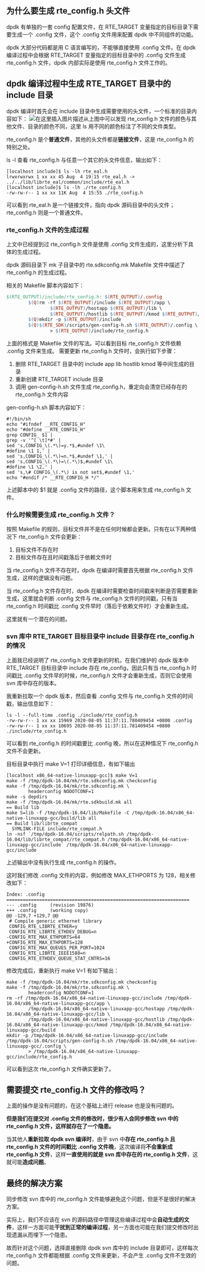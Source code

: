 ## 为什么要生成 rte_config.h 头文件
dpdk 有单独的一套 config 配置文件，在 RTE_TARGET 变量指定的目标目录下需要生成一个 .config 文件，这个 .config 文件用来配置 dpdk 中不同组件的功能。

dpdk 大部分代码都是用 C 语言编写的，不能够直接使用 .config 文件。在 dpdk 编译过程中会根据 RTE_TARGET 变量指定的目标目录中的 .config 文件生成 rte_config.h 文件，dpdk 内部实际是使用 rte_config.h 文件工作的。

## dpdk 编译过程中生成 RTE_TARGET 目录中的 include 目录
dpdk 编译时首先会在 include 目录中生成需要使用的头文件，一个标准的目录内容如下：
![在这里插入图片描述](https://img-blog.csdnimg.cn/20200805105306287.png?x-oss-process=image/watermark,type_ZmFuZ3poZW5naGVpdGk,shadow_10,text_aHR0cHM6Ly9ibG9nLmNzZG4ubmV0L0xvbmd5dV93bHo=,size_16,color_FFFFFF,t_70)从上图中可以发现 rte_config.h 文件的颜色与其他文件、目录的颜色不同，这里 ls 用不同的颜色标注了不同的文件类型。

rte_config.h 是个**普通文件**，其他的头文件都是**链接文件**，这是 rte_config.h 的特别之处。

ls -l 查看 rte_config.h 与任意一个其它的头文件信息，输出如下：
```
[localhost include]$ ls -lh rte_eal.h
lrwxrwxrwx 1 xx xx 45 Aug  4 19:15 rte_eal.h -> ../../lib/librte_eal/common/include/rte_eal.h
[localhost include]$ ls -lh ./rte_config.h
-rw-rw-r-- 1 xx xx 11K Aug  4 15:55 ./rte_config.h
```
可以看到 rte_eal.h 是一个链接文件，指向 dpdk 源码目录中的头文件；rte_config.h 则是一个普通文件。

### rte_config.h 文件的生成过程
上文中已经提到过 rte_config.h 文件是使用 .config 文件生成的，这里分析下具体的生成过程。

dpdk 源码目录下 mk 子目录中的  rte.sdkconfig.mk Makefile 文件中描述了 rte_config.h 的生成过程。

相关的 Makefile 脚本内容如下：

```Makefile
$(RTE_OUTPUT)/include/rte_config.h: $(RTE_OUTPUT)/.config
        $(Q)rm -rf $(RTE_OUTPUT)/include $(RTE_OUTPUT)/app \
                $(RTE_OUTPUT)/hostapp $(RTE_OUTPUT)/lib \
                $(RTE_OUTPUT)/hostlib $(RTE_OUTPUT)/kmod $(RTE_OUTPUT)/build
        $(Q)mkdir -p $(RTE_OUTPUT)/include
        $(Q)$(RTE_SDK)/scripts/gen-config-h.sh $(RTE_OUTPUT)/.config \
                > $(RTE_OUTPUT)/include/rte_config.h
```
上面的格式是 Makefile 文件的写法。可以看到目标 rte_config.h 文件依赖 .config 文件来生成。
需要更新 rte_config.h 文件时，会执行如下步骤：

1. 删除 RTE_TARGET 目录中的 include app lib hostlib kmod 等中间生成的目录
2. 重新创建 RTE_TARGET include 目录
3. 调用 gen-config-h.sh 文件生成 rte_config.h，重定向会清空已经存在的 rte_config.h 文件内容

gen-config-h.sh 脚本内容如下：

```shell
#!/bin/sh
echo "#ifndef __RTE_CONFIG_H"
echo "#define __RTE_CONFIG_H"
grep CONFIG_ $1 |
grep -v '^[ \t]*#' |
sed 's,CONFIG_\(.*\)=y.*$,#undef \1\
#define \1 1,' |
sed 's,CONFIG_\(.*\)=n.*$,#undef \1,' |
sed 's,CONFIG_\(.*\)=\(.*\)$,#undef \1\
#define \1 \2,' |
sed 's,\# CONFIG_\(.*\) is not set$,#undef \1,'
echo "#endif /* __RTE_CONFIG_H */"
```
上述脚本中的 $1 就是 .config 文件的路径，这个脚本用来生成 rte_config.h 文件。

### 什么时候需要生成 rte_config.h 文件？
按照 Makefile 的规则，目标文件并不是在任何时候都会更新。只有在以下两种情况下 rte_config.h 文件会更新：

1. 目标文件不存在时
2. 目标文件存在且时间戳落后于依赖文件时

当 rte_config.h 文件不存在时，dpdk 在编译时需要首先根据 rte_config.h 文件生成，这样的逻辑没有问题。

当 rte_config.h 文件存在时，dpdk 在编译时需要检查时间戳来判断是否需要重新生成，这里就会判断 .config 文件与 rte_config.h 文件的时间戳，只有当 rte_config.h 时间戳比 .config 文件早时（落后于依赖文件时）才会重新生成。

这里就有一个潜在的问题。

### svn 库中 RTE_TARGET 目标目录中 include 目录存在 rte_config.h 的情况
上面我已经说明了 rte_config.h 文件更新的时机，在我们维护的 dpdk 版本中 RTE_TARGET 目标目录中 include 存在 rte_config，因此只有当 rte_config.h 时间戳比 .config 文件早的时候，rte_config.h 文件才会重新生成，否则它会使用 svn 库中存在的版本。

我重新拉取一个 dpdk 版本，然后查看 .config 文件与 rte_config.h 文件的时间戳，输出信息如下：

```
ls -l --full-time .config ./include/rte_config.h
-rw-rw-r-- 1 xx xx 15969 2020-08-05 11:37:11.780409454 +0800 .config
-rw-rw-r-- 1 xx xx 10695 2020-08-05 11:37:11.781409454 +0800 ./include/rte_config.h
```
可以看到 rte_config.h 的时间戳要比 .config 晚，所以在这种情况下 rte_config.h 文件不会更新。

目标目录中执行 make V=1 打印详细信息，有如下输出
```
[localhost x86_64-native-linuxapp-gcc]$ make V=1
make -f /tmp/dpdk-16.04/mk/rte.sdkconfig.mk checkconfig
make -f /tmp/dpdk-16.04/mk/rte.sdkconfig.mk \
        headerconfig NODOTCONF=1
make -s depdirs
make -f /tmp/dpdk-16.04/mk/rte.sdkbuild.mk all
== Build lib
make S=lib -f /tmp/dpdk-16.04/lib/Makefile -C /tmp/dpdk-16.04/x86_64-native-linuxapp-gcc/build/lib all
== Build lib/librte_compat
  SYMLINK-FILE include/rte_compat.h
ln -nsf `/tmp/dpdk-16.04/scripts/relpath.sh /tmp/dpdk-16.04/lib/librte_compat/rte_compat.h /tmp/dpdk-16.04/x86_64-native-linuxapp-gcc/include` /tmp/dpdk-16.04/x86_64-native-linuxapp-gcc/include
```
上述输出中没有执行生成 rte_config.h 的操作。

这时我们修改 .config 文件的内容，例如修改 MAX_ETHPORTS 为 128，相关修改如下：

```
Index: .config
===================================================================
--- .config     (revision 19876)
+++ .config     (working copy)
@@ -129,7 +129,7 @@
 # Compile generic ethernet library
 CONFIG_RTE_LIBRTE_ETHER=y
 CONFIG_RTE_LIBRTE_ETHDEV_DEBUG=n
-CONFIG_RTE_MAX_ETHPORTS=64
+CONFIG_RTE_MAX_ETHPORTS=128
 CONFIG_RTE_MAX_QUEUES_PER_PORT=1024
 CONFIG_RTE_LIBRTE_IEEE1588=n
 CONFIG_RTE_ETHDEV_QUEUE_STAT_CNTRS=16
 ```
 修改完成后，重新执行 make V=1 有如下输出：
```
make -f /tmp/dpdk-16.04/mk/rte.sdkconfig.mk checkconfig
make -f /tmp/dpdk-16.04/mk/rte.sdkconfig.mk \
        headerconfig NODOTCONF=1
rm -rf /tmp/dpdk-16.04/x86_64-native-linuxapp-gcc/include /tmp/dpdk-16.04/x86_64-native-linuxapp-gcc/app \
        /tmp/dpdk-16.04/x86_64-native-linuxapp-gcc/hostapp /tmp/dpdk-16.04/x86_64-native-linuxapp-gcc/lib \
        /tmp/dpdk-16.04/x86_64-native-linuxapp-gcc/hostlib /tmp/dpdk-16.04/x86_64-native-linuxapp-gcc/kmod /tmp/dpdk-16.04/x86_64-native-linuxapp-gcc/build
mkdir -p /tmp/dpdk-16.04/x86_64-native-linuxapp-gcc/include
/tmp/dpdk-16.04/scripts/gen-config-h.sh /tmp/dpdk-16.04/x86_64-native-linuxapp-gcc/.config \
        > /tmp/dpdk-16.04/x86_64-native-linuxapp-gcc/include/rte_config.h
```
可以看到这次 rte_config.h 文件确实更新了。

## 需要提交 rte_config.h 文件的修改吗？
上面的操作是没有问题的，在这个基础上进行 release 也是没有问题的。

**但是我们在提交对 .config 文件的修改时，很少有人会同步修改 svn 中的 rte_config.h 文件，这样就存在了一个隐患。**

当其他人**重新拉取 dpdk svn 编译时**，由于 svn 中**存在 rte_config.h 且 rte_config.h 文件的时间戳比 .config 文件晚**，这次编译将**不会重新成 rte_config.h 文件**，这样**一直使用的就是 svn 库中存在的 rte_config.h 文件**，这就可能**造成问题**。

## 最终的解决方案
同步修改 svn 库中的 rte_config.h 文件能够避免这个问题，但是不是很好的解决方案。

实际上，我们不应该在 svn 的源码路径中管理这些编译过程中会**自动生成的文件**，这样一方面可能**干扰到正常的编译过程**，另一方面也可能在我们提交修改时出现遗漏从而埋下一个隐患。

故而针对这个问题，选择直接删除 dpdk svn 库中的 include 目录即可，这样每次 rte_config.h 文件都能根据 .config 文件来更新，不会产生 .config 文件不生效的问题。





